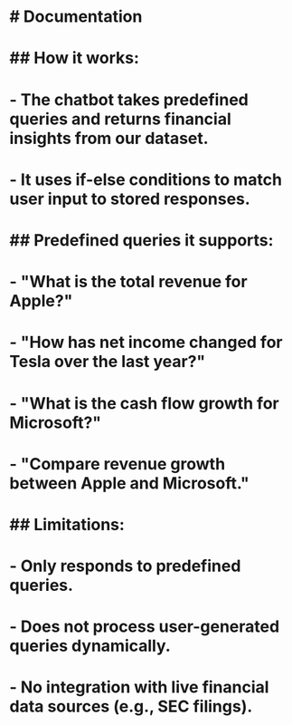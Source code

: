 # # Documentation
# 
# ## How it works:
# - The chatbot takes predefined queries and returns financial insights from our dataset.
# - It uses if-else conditions to match user input to stored responses.
# 
# ## Predefined queries it supports:
# - "What is the total revenue for Apple?"
# - "How has net income changed for Tesla over the last year?"
# - "What is the cash flow growth for Microsoft?"
# - "Compare revenue growth between Apple and Microsoft."
# 
# ## Limitations:
# - Only responds to predefined queries.
# - Does not process user-generated queries dynamically.
# - No integration with live financial data sources (e.g., SEC filings).

